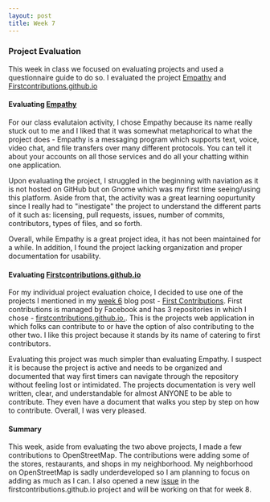 ```yaml
---
layout: post 
title: Week 7
---
```


### Project Evaluation

This week in class we focused on evaluating projects and used a questionnaire guide to do so. I evaluated the project [Empathy](https://github.com/hunter-college-ossd-fall-2019/project-evaluation-activity-01/blob/fall19/Empathy_evaluation_RL1.md) and [Firstcontributions.github.io](https://github.com/hunter-college-ossd-fall-2019/R-Ligier_first-contributions_project_evaluation)

#### Evaluating [Empathy](https://gitlab.gnome.org/GNOME/empathy)

For our class evalutaion activity, I chose Empathy because its name really stuck out to me and I liked that it was somewhat metaphorical to what the project does - Empathy is a messaging program which supports text, voice, video chat, and file transfers over many different protocols. You can tell it about your accounts on all those services and do all your chatting within one application. 

Upon evaluating the project, I struggled in the beginning with naviation as it is not hosted on GitHub but on Gnome which was my first time seeing/using this platform. Aside from that, the activity was a great learning oopurtunity since I really had to "inestigate" the project to understand the different parts of it such as: licensing, pull requests, issues, number of commits, contributors, types of files, and so forth.  

Overall, while Empathy is a great project idea, it has not been maintained for a while. In addition, I found the project lacking organization and proper documentation for usability.


#### Evaluating [Firstcontributions.github.io](https://github.com/firstcontributions/firstcontributions.github.io)

For my individual project evaluation choice, I decided to use one of the projects I mentioned in my [week 6](https://github.com/hunter-college-ossd-fall-2019/R-Ligier-weekly/blob/gh-pages/_posts/2019-10-09-week06.md) blog post - [First Contributions](https://github.com/firstcontributions). First contributions is managed by Facebook and has 3 repositories in which I chose - [firstcontributions.github.io.](https://github.com/firstcontributions/firstcontributions.github.io). This is the projects web application in which folks can contribute to or have the option of also contributing to the other two. I like this project because it stands by its name of catering to first contributors. 

Evaluating this project was much simpler than evaluating Empathy. I suspect it is because the project is active and needs to be organized and documented that way first timers can navigate through the repository without feeling lost or intimidated. The projects documentation is very well written, clear, and understandable for almost ANYONE to be able to contribute. They even have a document that walks you step by step on how to contribute. Overall, I was very pleased.


#### Summary 

This week, aside from evaluating the two above projects, I made a few contributions to OpenStreetMap. The contributions were adding some of the stores, restaurants, and shops in my neighborhood. My neighborhood on OpenStreetMap is sadly underdeveloped so I am planning to focus on adding as much as I can. I also opened a new [issue](https://github.com/firstcontributions/firstcontributions.github.io/issues/78) in the firstcontributions.github.io project and will be working on that for week 8.

